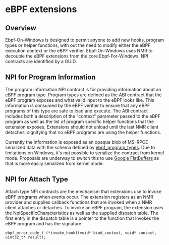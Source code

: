 # eBPF extensions

## Overview

Ebpf-On-Windows is designed to permit anyone to add new hooks, program types or helper functions, with out the need to modify either the eBPF execution context or the eBPF verifier. Ebpf-On-Windows uses NMR to decouple the eBPF extensions from the core Ebpf-For-Windows. NPI contracts are identified by a GUID.

## NPI for Program Information

The program information NPI contract is for providing information about an eBPF program type. Program types are defined as the ABI contract that the eBPF program exposes and what valid input to the eBPF looks like. This information is consumed by the eBPF verifier to ensure that any eBPF programs of this type are safe to load and execute. The ABI contract includes both a description of the &quot;context&quot; parameter passed to the eBPF program as well as the list of program specific helper functions that the extension exposes. Extensions should not unload until the last NMR client detaches, signifying that no eBPF programs are using the helper functions.

Currently the information is exposed as an opaque blob of MS-RPCE serialized data with the schema defined by [ebpf_program_types](https://github.com/microsoft/ebpf-for-windows/blob/master/libs/platform/ebpf_program_types.idl). Due to limitations on Windows, it's not possible to serialize the contract from kernel mode. Proposals are underway to switch this to use [Google FlatBuffers](https://google.github.io/flatbuffers/) as that is more easily serialized from kernel mode.

## NPI for Attach Type

Attach type NPI contracts are the mechanism that extensions use to invoke eBPF programs when events occur. The extension registers as an NMR provider and supplies callback functions that are invoked when a NMR client attaches or detaches. To invoke an eBPF program, the extension uses the NpiSpecificCharacteristics as well as the supplied dispatch table. The first entry in the dispatch table is a pointer to the function that invokes the eBPF program and has the signature:

```
ebpf_error_code_t (*invoke_hook)(void* bind_context, void* context, uint32_t* result);
```